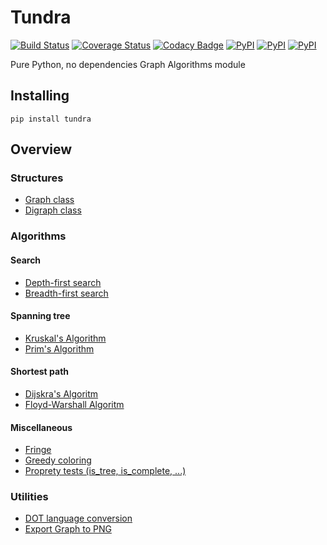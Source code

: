 Tundra
======

[![Build Status](https://travis-ci.org/caiopo/tundra.svg?branch=master)](https://travis-ci.org/caiopo/graph) [![Coverage Status](https://coveralls.io/repos/github/caiopo/tundra/badge.svg?branch=master)](https://coveralls.io/github/caiopo/tundra?branch=master) [![Codacy Badge](https://api.codacy.com/project/badge/Grade/9e2d5134e9244501b10fafe5a2e85556)](https://www.codacy.com/app/caiopo/tundra?utm_source=github.com&amp;utm_medium=referral&amp;utm_content=caiopo/tundra&amp;utm_campaign=Badge_Grade) [![PyPI](https://img.shields.io/pypi/v/tundra.svg)](https://pypi.python.org/pypi/tundra) [![PyPI](https://img.shields.io/pypi/pyversions/tundra.svg)](https://pypi.python.org/pypi/tundra) [![PyPI](https://img.shields.io/pypi/l/tundra.svg)](https://pypi.python.org/pypi/tundra)

Pure Python, no dependencies Graph Algorithms module

Installing
----------
`pip install tundra`


Overview
--------

### Structures
- [Graph class](tundra/core/graph.py)
- [Digraph class](tundra/core/digraph.py)

### Algorithms

#### Search
- [Depth-first search](tundra/algorithm/search.py)
- [Breadth-first search](tundra/algorithm/search.py)

#### Spanning tree
- [Kruskal's Algorithm](tundra/algorithm/spanning_tree.py)
- [Prim's Algorithm](tundra/algorithm/spanning_tree.py)

#### Shortest path
- [Dijskra's Algoritm](tundra/algorithm/path.py)
- [Floyd-Warshall Algoritm](tundra/algorithm/path.py)

#### Miscellaneous
- [Fringe](tundra/algorithm/misc.py)
- [Greedy coloring](tundra/algorithm/misc.py)
- [Proprety tests (is\_tree, is\_complete, ...)](tundra/algorithm/tests.py)

### Utilities
- [DOT language conversion](tundra/util.py)
- [Export Graph to PNG](tundra/util.py)

